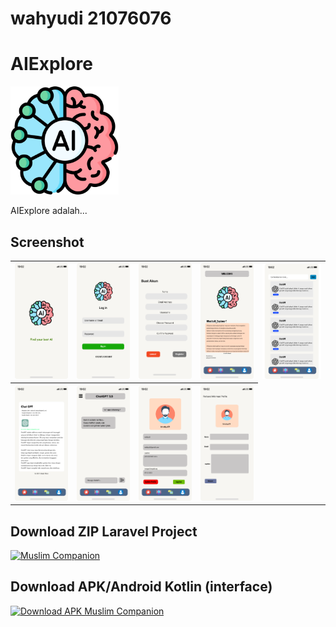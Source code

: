 # wahyudi 21076076

# AIExplore

<img src="https://raw.githubusercontent.com/ica4me/AIExplore_backend/main/public/img/aiexplore.png" alt="Your Image Description" style="height: 173px; width: 173px;" />

AIExplore adalah...



## Screenshot
<table style="width:100%">
  <tr>
    <th><img src="https://raw.githubusercontent.com/ica4me/AIExplore_backend/main/public/img/SpleshScreen.png"/></th>
    <th><img src="https://raw.githubusercontent.com/ica4me/AIExplore_backend/main/public/img/LoginPage.png"/></th>
    <th><img src="https://raw.githubusercontent.com/ica4me/AIExplore_backend/main/public/img/Register.png"/></th>
    <th><img src="https://raw.githubusercontent.com/ica4me/AIExplore_backend/main/public/img/Home%20Page.png"/></th>
    <th><img src="https://raw.githubusercontent.com/ica4me/AIExplore_backend/main/public/img/Explorer%20AI.png"/></th>
  </tr>
    <tr>
    <th><img src="https://raw.githubusercontent.com/ica4me/AIExplore_backend/main/public/img/AI%20Detail.png"/></th>
    <th><img src="https://raw.githubusercontent.com/ica4me/AIExplore_backend/main/public/img/Chat%20AI.png"/></th>
    <th><img src="https://raw.githubusercontent.com/ica4me/AIExplore_backend/main/public/img/Profile%20Page.png"/></th>
    <th><img src="https://raw.githubusercontent.com/ica4me/AIExplore_backend/main/public/img/Edit_Profile.png"/></th>
  </tr>
</table>

## Download ZIP Laravel Project
<a href="https://drive.google.com/drive/folders/19K9xj1u2Sbr-mJzQAVXI6yhKK8iy2eTq?usp=sharing" target="_blank"><img src="https://user-images.githubusercontent.com/32610660/162807457-84acad9d-cd36-4911-98c5-1c1cb03cb873.png" title="Muslim Companion" height="60" /></a>&nbsp;&nbsp;&nbsp;&nbsp;&nbsp;

## Download APK/Android Kotlin (interface)
<a href="https://drive.google.com/file/d/1-Kia62Kz44uXEoyRRgB1OqSe0aJn-92x/view?usp=sharing" target="_blank"><img src="https://miro.medium.com/v2/resize:fit:600/format:webp/0*2ChgeoJey0ziP8DD" title="Download APK Muslim Companion" height="60" /></a>&nbsp;&nbsp;&nbsp;&nbsp;&nbsp;

